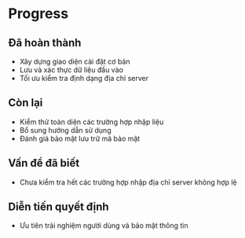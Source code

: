 # Progress

## Đã hoàn thành
- Xây dựng giao diện cài đặt cơ bản
- Lưu và xác thực dữ liệu đầu vào
- Tối ưu kiểm tra định dạng địa chỉ server

## Còn lại
- Kiểm thử toàn diện các trường hợp nhập liệu
- Bổ sung hướng dẫn sử dụng
- Đánh giá bảo mật lưu trữ mã bảo mật

## Vấn đề đã biết
- Chưa kiểm tra hết các trường hợp nhập địa chỉ server không hợp lệ

## Diễn tiến quyết định
- Ưu tiên trải nghiệm người dùng và bảo mật thông tin 